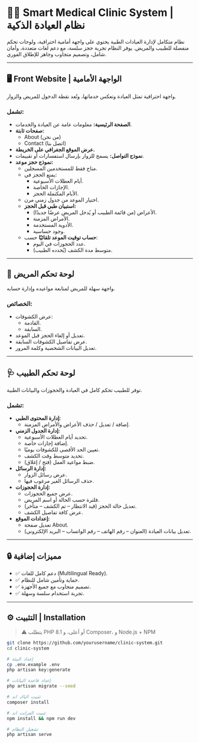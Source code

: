 # 👨‍⚕️ Smart Medical Clinic System | نظام العيادة الذكية

نظام متكامل لإدارة العيادات الطبية يحتوي على واجهة أمامية احترافية، ولوحات تحكم منفصلة للطبيب والمريض. يوفر النظام تجربة حجز سلسة، مع دعم لغات متعددة، وأمان شامل، وتصميم متجاوب وجاهز للإطلاق الفوري.

---

## 🖥️ Front Website | الواجهة الأمامية

واجهة احترافية تمثل العيادة وتعكس خدماتها، وتُعد نقطة الدخول للمريض والزوار.

### تشمل:
- **الصفحة الرئيسية:** معلومات عامة عن العيادة والخدمات.
- **صفحات ثابتة:** 
  - About (من نحن)
  - Contact (اتصل بنا)
- **عرض الموقع الجغرافي على الخريطة.**
- **نموذج التواصل:** يسمح للزوار بإرسال استفسارات أو تقييمات.
- **نموذج حجز موعد:**
  - متاح فقط للمستخدمين المسجلين.
  - يمنع الحجز في:
    - أيام العطلات الأسبوعية.
    - الإجازات الخاصة.
    - الأيام المكتملة الحجز.
  - اختيار الموعد من جدول زمني مرن.
  - **استبيان طبي قبل الحجز:**
    - الأعراض (من قائمة الطبيب أو يُدخل المريض عرضًا جديدًا).
    - الأمراض المزمنة.
    - الأدوية المستخدمة.
    - وجود حساسية.
  - **حساب توقيت الموعد تلقائيًا** حسب:
    - عدد الحجوزات في اليوم.
    - متوسط مدة الكشف (يُحدده الطبيب).

---

## 👤 لوحة تحكم المريض

واجهة سهلة للمريض لمتابعة مواعيده وإدارة حسابه.

### الخصائص:
- عرض الكشوفات:
  - القادمة.
  - السابقة.
- تعديل أو إلغاء الحجز قبل الموعد.
- عرض تفاصيل الكشوفات السابقة.
- تعديل البيانات الشخصية وكلمة المرور.

---

## 🩺 لوحة تحكم الطبيب

توفر للطبيب تحكم كامل في العيادة والحجوزات والبيانات الطبية.

### تشمل:
- **إدارة المحتوى الطبي:**
  - إضافة / تعديل / حذف الأعراض والأمراض المزمنة.
- **إدارة الجدول الزمني:**
  - تحديد أيام العطلات الأسبوعية.
  - إضافة إجازات خاصة.
  - تعيين الحد الأقصى للكشوفات يوميًا.
  - تحديد متوسط وقت الكشف.
  - ضبط مواعيد العمل (فتح / إغلاق).
- **إدارة الرسائل:**
  - عرض رسائل الزوار.
  - حذف الرسائل الغير مرغوب فيها.
- **إدارة الحجوزات:**
  - عرض جميع الحجوزات.
  - فلترة حسب الحالة أو اسم المريض.
  - تعديل حالة الحجز (قيد الانتظار – تم الكشف – متأخر).
  - عرض كافة تفاصيل الكشف.
- **إعدادات الموقع:**
  - تعديل صفحة About.
  - تعديل بيانات العيادة (العنوان – رقم الهاتف – رقم الواتساب – البريد الإلكتروني).

---

## 🔒 مميزات إضافية

- ✅ دعم كامل للغات (Multilingual Ready).
- ✅ حماية وتأمين شامل للنظام.
- ✅ تصميم متجاوب مع جميع الأجهزة.
- ✅ تجربة استخدام سلسة وسهلة.

---

## ⚙️ التثبيت | Installation

> ⚠️ يتطلب PHP 8.1 أو أعلى، و Composer، و Node.js + NPM

```bash
git clone https://github.com/yourusername/clinic-system.git
cd clinic-system

# إعداد البيئة
cp .env.example .env
php artisan key:generate

# إعداد قاعدة البيانات
php artisan migrate --seed

# تثبيت الباك اند
composer install

# تثبيت الفرانت اند
npm install && npm run dev

# تشغيل النظام
php artisan serve
